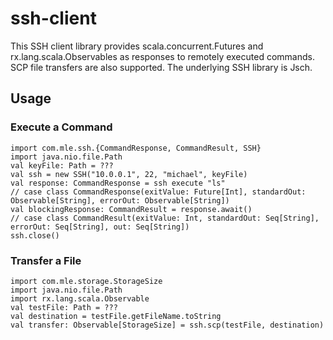 # ssh-client #

This SSH client library provides scala.concurrent.Futures and rx.lang.scala.Observables as responses to remotely 
executed commands. SCP file transfers are also supported. The underlying SSH library is Jsch.

## Usage ##

### Execute a Command ###

```
import com.mle.ssh.{CommandResponse, CommandResult, SSH}
import java.nio.file.Path
val keyFile: Path = ???
val ssh = new SSH("10.0.0.1", 22, "michael", keyFile)
val response: CommandResponse = ssh execute "ls"
// case class CommandResponse(exitValue: Future[Int], standardOut: Observable[String], errorOut: Observable[String])
val blockingResponse: CommandResult = response.await()
// case class CommandResult(exitValue: Int, standardOut: Seq[String], errorOut: Seq[String], out: Seq[String])
ssh.close()
```

### Transfer a File ###

```
import com.mle.storage.StorageSize
import java.nio.file.Path
import rx.lang.scala.Observable
val testFile: Path = ???
val destination = testFile.getFileName.toString
val transfer: Observable[StorageSize] = ssh.scp(testFile, destination)
```